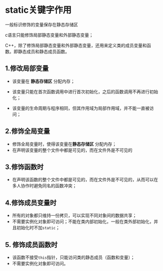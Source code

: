 # static关键字作用

一般标识修饰的变量保存在静态存储区

c语言只能修饰局部静态变量和外部静态变量；

C++，除了修饰局部静态变量和外部静态变量，还用来定义类的成员变量和函数。即静态成员和静态成员函数。

## 1.修改局部变量

- 该变量在 **静态存储区** 分配内存；

- 该变量只能在首次函数调用中进行首次初始化，之后的函数调用不再进行初始化；

- 该变量的生命周期与程序相同，但其作用域为局部作用域，并不能一直被访问；

## 2.修饰全局变量

- 修饰全局变量时，使得该变量在**静态存储区** 分配内存；
- 在声明该变量的整个文件中都是可见的，而在文件外是不可见的

## 3.修饰函数时

- 在声明该函数的整个文件中都是可见的，而在文件外是不可见的，从而可以在多人协作时避免同名的函数冲突；

## 4.修饰成员变量时

- 所有的对象都只维持一份拷贝，可以实现不同对象间的数据共享；
- 不需要实例化对象即可访问；不能在类内部初始化，一般在类外部初始化，并且初始化时不加`static`；

## 5. 修饰成员函数时

- 该函数不接受`this`指针，只能访问类的静态成员（函数和变量）；
- 不需要实例化对象即可访问。

